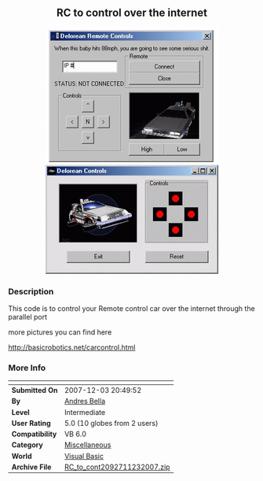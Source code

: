 ﻿<div align="center">

## RC to control over the internet

<img src="PIC20071232047431003.jpg">
</div>

### Description

This code is to control your Remote control car over the internet through the parallel port

more pictures you can find here

http://basicrobotics.net/carcontrol.html
 
### More Info
 


<span>             |<span>
---                |---
**Submitted On**   |2007-12-03 20:49:52
**By**             |[Andres Bella](https://github.com/Planet-Source-Code/PSCIndex/blob/master/ByAuthor/andres-bella.md)
**Level**          |Intermediate
**User Rating**    |5.0 (10 globes from 2 users)
**Compatibility**  |VB 6\.0
**Category**       |[Miscellaneous](https://github.com/Planet-Source-Code/PSCIndex/blob/master/ByCategory/miscellaneous__1-1.md)
**World**          |[Visual Basic](https://github.com/Planet-Source-Code/PSCIndex/blob/master/ByWorld/visual-basic.md)
**Archive File**   |[RC\_to\_cont2092711232007\.zip](https://github.com/Planet-Source-Code/andres-bella-rc-to-control-over-the-internet__1-69714/archive/master.zip)









